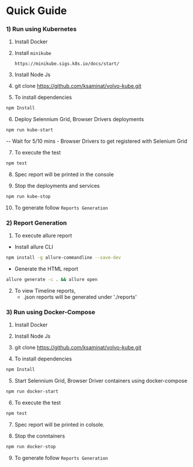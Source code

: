 # Quick Guide

### 1) Run using Kubernetes

1.  Install Docker

2.  Install `minikube`

    `https://minikube.sigs.k8s.io/docs/start/`

3.  Install Node Js
    
4.  git clone https://github.com/ksaminat/volvo-kube.git

5.  To install dependencies
```sh
npm Install
```

6. Deploy Selennium Grid, Browser Drivers deployments
```sh
npm run kube-start
```
 -- Wait for 5/10 mins - Browser Drivers to get registered with Selenium Grid

7. To execute the test
```sh
npm test
```

8. Spec report will be printed in the console

9. Stop the deployments and services
```sh 
npm run kube-stop
```

10. To generate follow `Reports Generation`


### 2) Report Generation

1. To execute allure report
- Install allure CLI
```sh
npm install -g allure-commandline --save-dev
```
- Generate the HTML report
```sh
allure generate -c . && allure open
```

2. To view Timeline reports,
    - .json reports will be generated under './reports'



### 3) Run using Docker-Compose

1. Install Docker

2. Install Node Js

3. git clone https://github.com/ksaminat/volvo-kube.git

4. To install dependencies
```sh
npm Install
```

5. Start Selennium Grid, Browser Driver containers using docker-compose
```sh
npm run docker-start
```

6. To execute the test
```sh
npm test
```

7. Spec report will be printed in colsole.

8. Stop the conntainers
```sh
npm run docker-stop
```

9. To generate follow `Reports Generation`
